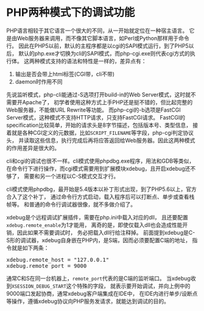 # PHP两种模式下的调试功能

PHP语言相较于其它语言一个很大的不同，从一开始就定位在一种宿主语言。
它是由Web服务器来调用，而不像其它脚本语言，如Perl或Python那样用于命令行。
因此在PHP5以前，默认的主程序都是以cgi的SAPI模式运行，到了PHP5以后，
默认的php.exe才切换为cli的SAPI模式，而php-cgi.exe则代表cgi方式的执行体。
这两种模式支持的语法和特性是一样的，差异点有：

1. 输出是否会带上html标签(CGI带，cli不带)
2. daemon时作用不同

先说监听模式，php-cli能通过-S选项打开build-in的Web Server模式，这时就不需要开Apache了，
初学者使用这种方式上手PHP还是挺不错的，但比起完整的Web服务器，不能做URL Rewrite等功能。
而php-cgi的-b选项是FastCGI Server模式，这种模式不支持HTTP请求，只支持FastCGI请求。
FastCGI的specification比较简单，开始的请求头是8字节描述，包括版本号、类型信息，
接着就是各种CGI定义的元数据，比如`SCRIPT_FILENAME`等字段，php-cgi判定协议头，
并读取这些信息，执行完成后再将应答返回给Web服务器。因此这两种模式的作用差异是很大的。

cli和cgi的调试也很不一样。cli模式使用phpdbg.exe程序，用法和GDB等类似，
在命令行下进行操作，而cgi模式需要用到扩展模块xdebug，且开启xdebug还不够了，
需要和另一个进程以C-S模式交互才行。

cli模式使用phpdbg，最开始是5.4版本以补丁形式出现，到了PHP5.6以上，官方合入了这个补丁，
通过命令行方式启动，载入程序后可以打断点、单步或查看栈帧等。
和普通的命令行调试器很像，就不多做介绍了。

xdebug是个远程调试扩展插件，需要在php.ini中载入对应的dll，
且还要配置`xdebug.remote_enable`为1才能用，
离奇的是，即使仅载入dll也会造成性能开销，因此如果不需要调试时，
务必把载入dll行给注释掉。
前面提到xdebug是C-S形的调试器，xdebug自身嵌在PHP内，是S端，因而必须要配置C端的地址，
指令就是如下两条：
<pre>
xdebug.remote_host = "127.0.0.1"
xdebug.remote_port = 9000
</pre>
通常C和S在同一台机器上，`remote_port`代表的是C端的监听端口。
当xdebug收到`XSESSION_DEBUG_START`这个特殊的字段，
就表示要开始调试，并向上例中的9000端口发起协商，通常xdebug客户端集成在IDE中，
在IDE内进行单步/设断点等操作，遵循xdebug协议向PHP服务发请求，就能达到调试的目的。
